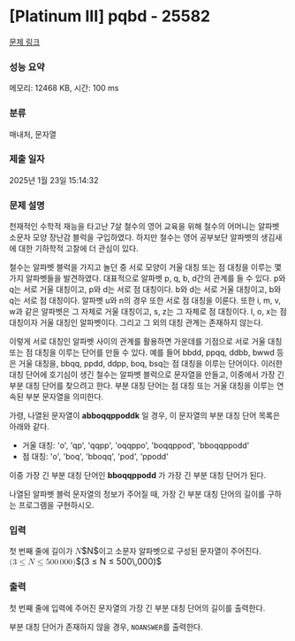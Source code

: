 # [Platinum III] pqbd - 25582 

[문제 링크](https://www.acmicpc.net/problem/25582) 

### 성능 요약

메모리: 12468 KB, 시간: 100 ms

### 분류

매내처, 문자열

### 제출 일자

2025년 1월 23일 15:14:32

### 문제 설명

<p>천재적인 수학적 재능을 타고난 7살 철수의 영어 교육을 위해 철수의 어머니는 알파벳 소문자 모양 장난감 블럭을 구입하였다. 하지만 철수는 영어 공부보단 알파벳의 생김새에 대한 기하학적 고찰에 더 관심이 있다.</p>

<p>철수는 알파벳 블럭을 가지고 놀던 중 서로 모양이 거울 대칭 또는 점 대칭을 이루는 몇 가지 알파벳들을 발견하였다. 대표적으로 알파벳 p, q, b, d간의 관계를 들 수 있다. p와 q는 서로 거울 대칭이고, p와 d는 서로 점 대칭이다. b와 d는 서로 거울 대칭이고, b와 q는 서로 점 대칭이다. 알파벳 u와 n의 경우 또한 서로 점 대칭을 이룬다. 또한 i, m, v, w과 같은 알파벳은 그 자체로 거울 대칭이고, s, z는 그 자체로 점 대칭이다. l, o, x는 점 대칭이자 거울 대칭인 알파벳이다. 그리고 그 외의 대칭 관계는 존재하지 않는다.</p>

<p>이렇게 서로 대칭인 알파벳 사이의 관계를 활용하면 가운데를 기점으로 서로 거울 대칭 또는 점 대칭을 이루는 단어를 만들 수 있다. 예를 들어 bbdd, ppqq, ddbb, bwwd 등은 거울 대칭을, bbqq, ppdd, ddpp, boq, bsq는 점 대칭을 이루는 단어이다. 이러한 대칭 단어에 호기심이 생긴 철수는 알파벳 블럭으로 문자열을 만들고, 이중에서 가장 긴 부분 대칭 단어를 찾으려고 한다. 부분 대칭 단어는 점 대칭 또는 거울 대칭을 이루는 연속된 부분 문자열을 의미한다.</p>

<p>가령, 나열된 문자열이 <strong>abboqqppoddk</strong> 일 경우, 이 문자열의 부분 대칭 단어 목록은 아래와 같다.</p>

<ul>
	<li>거울 대칭: 'o', 'qp', 'qqpp', 'oqqppo', 'boqqppod', 'bboqqppodd'</li>
	<li>점 대칭: 'o', 'boq', 'bboqq', 'pod', 'ppodd'</li>
</ul>

<p>이중 가장 긴 부분 대칭 단어인 <strong>bboqqppodd</strong> 가 가장 긴 부분 대칭 단어가 된다.</p>

<p>나열된 알파벳 블럭 문자열의 정보가 주어질 때, 가장 긴 부분 대칭 단어의 길이를 구하는 프로그램을 구현하시오.</p>

### 입력 

 <p>첫 번째 줄에 길이가 <mjx-container class="MathJax" jax="CHTML" style="font-size: 109%; position: relative;"><mjx-math class="MJX-TEX" aria-hidden="true"><mjx-mi class="mjx-i"><mjx-c class="mjx-c1D441 TEX-I"></mjx-c></mjx-mi></mjx-math><mjx-assistive-mml unselectable="on" display="inline"><math xmlns="http://www.w3.org/1998/Math/MathML"><mi>N</mi></math></mjx-assistive-mml><span aria-hidden="true" class="no-mathjax mjx-copytext">$N$</span></mjx-container>이고 소문자 알파벳으로 구성된 문자열이 주어진다. <mjx-container class="MathJax" jax="CHTML" style="font-size: 109%; position: relative;"><mjx-math class="MJX-TEX" aria-hidden="true"><mjx-mo class="mjx-n"><mjx-c class="mjx-c28"></mjx-c></mjx-mo><mjx-mn class="mjx-n"><mjx-c class="mjx-c33"></mjx-c></mjx-mn><mjx-mo class="mjx-n" space="4"><mjx-c class="mjx-c2264"></mjx-c></mjx-mo><mjx-mi class="mjx-i" space="4"><mjx-c class="mjx-c1D441 TEX-I"></mjx-c></mjx-mi><mjx-mo class="mjx-n" space="4"><mjx-c class="mjx-c2264"></mjx-c></mjx-mo><mjx-mn class="mjx-n" space="4"><mjx-c class="mjx-c35"></mjx-c><mjx-c class="mjx-c30"></mjx-c><mjx-c class="mjx-c30"></mjx-c></mjx-mn><mjx-mstyle><mjx-mspace style="width: 0.167em;"></mjx-mspace></mjx-mstyle><mjx-mn class="mjx-n"><mjx-c class="mjx-c30"></mjx-c><mjx-c class="mjx-c30"></mjx-c><mjx-c class="mjx-c30"></mjx-c></mjx-mn><mjx-mo class="mjx-n"><mjx-c class="mjx-c29"></mjx-c></mjx-mo></mjx-math><mjx-assistive-mml unselectable="on" display="inline"><math xmlns="http://www.w3.org/1998/Math/MathML"><mo stretchy="false">(</mo><mn>3</mn><mo>≤</mo><mi>N</mi><mo>≤</mo><mn>500</mn><mstyle scriptlevel="0"><mspace width="0.167em"></mspace></mstyle><mn>000</mn><mo stretchy="false">)</mo></math></mjx-assistive-mml><span aria-hidden="true" class="no-mathjax mjx-copytext">$(3 ≤ N ≤ 500\,000)$</span> </mjx-container></p>

### 출력 

 <p dir="auto">첫 번째 줄에 입력에 주어진 문자열의 가장 긴 부분 대칭 단어의 길이를 출력한다.</p>

<p dir="auto">부분 대칭 단어가 존재하지 않을 경우, <code>NOANSWER</code>를 출력한다.</p>

